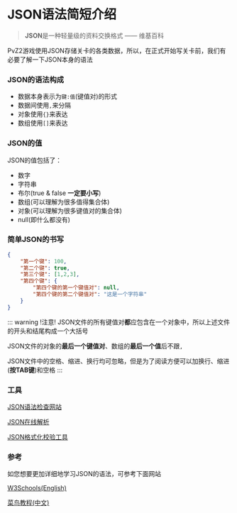 # JSON语法简短介绍

> **JSON**是一种轻量级的资料交换格式 —— 维基百科

PvZ2游戏使用JSON存储关卡的各类数据，所以，在正式开始写关卡前，我们有必要了解一下JSON本身的语法

### JSON的语法构成
- 数据本身表示为`键:值`(键值对)的形式
- 数据间使用`,`来分隔
- 对象使用`{}`来表达
- 数组使用`[]`来表达

### JSON的值
JSON的值包括了：
- 数字
- 字符串
- 布尔(true & false **一定要小写**)
- 数组(可以理解为很多值得集合体)
- 对象(可以理解为很多键值对的集合体)
- null(即什么都没有)

### 简单JSON的书写
``` JSON
{
    "第一个键": 100,
    "第二个键": true,
    "第三个键": [1,2,3],
    "第四个键": {
        "第四个键的第一个键值对": null,
        "第四个键的第二个键值对": "这是一个字符串"
    }
}
```

::: warning !注意!
JSON文件的所有键值对**都**应包含在一个对象中，所以上述文件的开头和结尾构成一个大括号

JSON文件的对象的**最后一个键值对**、数组的**最后一个值**后不跟`,`

JSON文件中的空格、缩进、换行均可忽略，但是为了阅读方便可以加换行、缩进(**按TAB键**)和空格
:::

### 工具
[JSON语法检查网站](https://jsonlint.com/)

[JSON在线解析](https://www.json.cn/)

[JSON格式化校验工具](https://www.bejson.com/)

### 参考
如您想要更加详细地学习JSON的语法，可参考下面网站

[W3Schools(English)](https://www.w3schools.com/js/js_json_intro.asp)

[菜鸟教程(中文)](https://www.runoob.com/json/json-tutorial.html)
